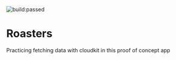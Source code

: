 
<img src="https://travis-ci.org/multitudes/Roasters.svg?branch=master&amp;status=passed" alt="build:passed">

# Roasters
Practicing fetching data with cloudkit in this proof of concept app
